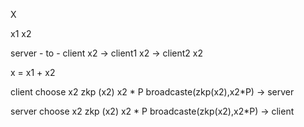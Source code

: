 

X
 
 x1                             x2 

server - to -           client  x2 
                    -> client1  x2 
                    -> client2  x2  


x = x1 + x2

client choose x2 
zkp (x2) 
x2 * P 
broadcaste(zkp(x2),x2*P) -> server 

server choose x2 
zkp (x2) 
x2 * P 
broadcaste(zkp(x2),x2*P) -> client 

